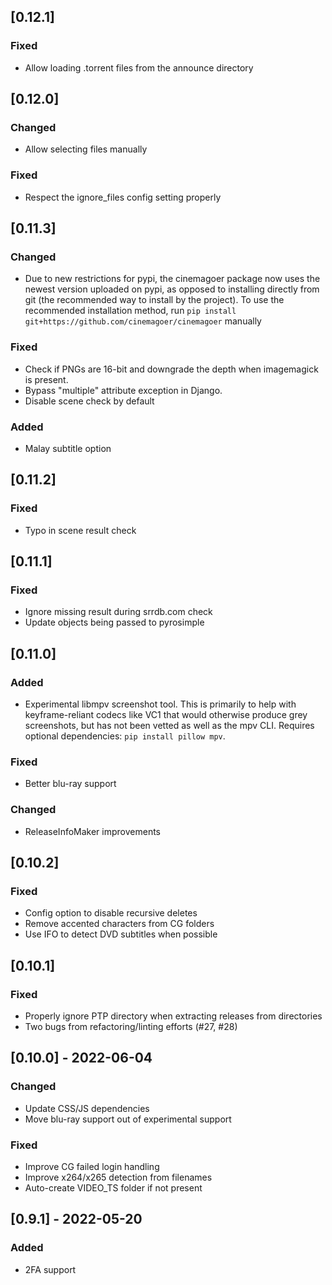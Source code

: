 ## [0.12.1]
### Fixed
- Allow loading .torrent files from the announce directory

## [0.12.0]
### Changed
- Allow selecting files manually
### Fixed
- Respect the ignore_files config setting properly

## [0.11.3]
### Changed
- Due to new restrictions for pypi, the cinemagoer package now uses
  the newest version uploaded on pypi, as opposed to installing
  directly from git (the recommended way to install by the
  project). To use the recommended installation method, run `pip
  install git+https://github.com/cinemagoer/cinemagoer` manually

### Fixed
- Check if PNGs are 16-bit and downgrade the depth when imagemagick is
  present.
- Bypass "multiple" attribute exception in Django.
- Disable scene check by default

### Added
- Malay subtitle option

## [0.11.2]
### Fixed
- Typo in scene result check

## [0.11.1]
### Fixed
- Ignore missing result during srrdb.com check
- Update objects being passed to pyrosimple

## [0.11.0]
### Added
- Experimental libmpv screenshot tool. This is primarily to help with
  keyframe-reliant codecs like VC1 that would otherwise produce grey
  screenshots, but has not been vetted as well as the mpv
  CLI. Requires optional dependencies: `pip install pillow mpv`.
### Fixed
- Better blu-ray support
### Changed
- ReleaseInfoMaker improvements

## [0.10.2]
### Fixed
- Config option to disable recursive deletes
- Remove accented characters from CG folders
- Use IFO to detect DVD subtitles when possible

## [0.10.1]
### Fixed
- Properly ignore PTP directory when extracting releases from directories
- Two bugs from refactoring/linting efforts (#27, #28)

## [0.10.0] - 2022-06-04
### Changed
- Update CSS/JS dependencies
- Move blu-ray support out of experimental support
### Fixed
- Improve CG failed login handling
- Improve x264/x265 detection from filenames
- Auto-create VIDEO_TS folder if not present

## [0.9.1] - 2022-05-20
### Added
- 2FA support
